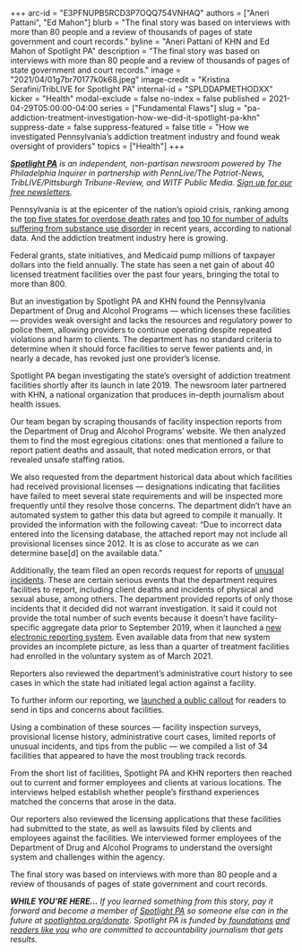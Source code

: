 +++
arc-id = "E3PFNUPB5RCD3P7OQQ754VNHAQ"
authors = ["Aneri Pattani", "Ed Mahon"]
blurb = "The final story was based on interviews with more than 80 people and a review of thousands of pages of state government and court records."
byline = "Aneri Pattani of KHN and Ed Mahon of Spotlight PA"
description = "The final story was based on interviews with more than 80 people and a review of thousands of pages of state government and court records."
image = "2021/04/01g7br70177k0k68.jpeg"
image-credit = "Kristina Serafini/TribLIVE for Spotlight PA"
internal-id = "SPLDDAPMETHODXX"
kicker = "Health"
modal-exclude = false
no-index = false
published = 2021-04-29T05:00:00-04:00
series = ["Fundamental Flaws"]
slug = "pa-addiction-treatment-investigation-how-we-did-it-spotlight-pa-khn"
suppress-date = false
suppress-featured = false
title = "How we investigated Pennsylvania’s addiction treatment industry and found weak oversight of providers"
topics = ["Health"]
+++

<a href="https://www.spotlightpa.org/"><i><b>Spotlight PA</b></i></a><i> is an independent, non-partisan newsroom powered by The Philadelphia Inquirer in partnership with PennLive/The Patriot-News, TribLIVE/Pittsburgh Tribune-Review, and WITF Public Media. </i><a href="https://www.spotlightpa.org/newsletters"><i>Sign up for our free newsletters</i></a><i>.</i>

Pennsylvania is at the epicenter of the nation’s opioid crisis, ranking among the <a href="https://web.archive.org/web/20220927121902/https://www.cdc.gov/drugoverdose/data/statedeaths/drug-overdose-death-2018.html">top five states for overdose death rates</a> and <a href="https://www.samhsa.gov/data/report/2018-2019-nsduh-estimated-totals-state">top 10 for number of adults suffering from substance use disorder</a> in recent years, according to national data. And the addiction treatment industry here is growing.

Federal grants, state initiatives, and Medicaid pump millions of taxpayer dollars into the field annually. The state has seen a net gain of about 40 licensed treatment facilities over the past four years, bringing the total to more than 800.

But an investigation by Spotlight PA and KHN found the Pennsylvania Department of Drug and Alcohol Programs — which licenses these facilities — provides weak oversight and lacks the resources and regulatory power to police them, allowing providers to continue operating despite repeated violations and harm to clients. The department has no standard criteria to determine when it should force facilities to serve fewer patients and, in nearly a decade, has revoked just one provider’s license.

<script src="https://www.spotlightpa.org/embed.js" async></script><div data-spl-embed-version="1" data-spl-src="https://www.spotlightpa.org/embeds/newsletter/"></div>

Spotlight PA began investigating the state’s oversight of addiction treatment facilities shortly after its launch in late 2019. The newsroom later partnered with KHN, a national organization that produces in-depth journalism about health issues.

Our team began by scraping thousands of facility inspection reports from the Department of Drug and Alcohol Programs’ website. We then analyzed them to find the most egregious citations: ones that mentioned a failure to report patient deaths and assault, that noted medication errors, or that revealed unsafe staffing ratios.

We also requested from the department historical data about which facilities had received provisional licenses — designations indicating that facilities have failed to meet several state requirements and will be inspected more frequently until they resolve those concerns. The department didn’t have an automated system to gather this data but agreed to compile it manually. It provided the information with the following caveat: “Due to incorrect data entered into the licensing database, the attached report may not include all provisional licenses since 2012. It is as close to accurate as we can determine base[d] on the available data.”

Additionally, the team filed an open records request for reports of <a href="https://www.ddap.pa.gov/Licensing/Documents/Licensing%20Alerts/Alert%202018-02.pdf">unusual incidents</a>. These are certain serious events that the department requires facilities to report, including client deaths and incidents of physical and sexual abuse, among others. The department provided reports of only those incidents that it decided did not warrant investigation. It said it could not provide the total number of such events because it doesn’t have facility-specific aggregate data prior to September 2019, when it launched a <a href="https://www.ddap.pa.gov/Licensing/Pages/Unusual-Incident-Reporting.aspx">new electronic reporting system</a>. Even available data from that new system provides an incomplete picture, as less than a quarter of treatment facilities had enrolled in the voluntary system as of March 2021.

Reporters also reviewed the department’s administrative court history to see cases in which the state had initiated legal action against a facility.

<script src="https://www.spotlightpa.org/embed.js" async></script><div data-spl-embed-version="1" data-spl-src="https://www.spotlightpa.org/embeds/donate/?teaser_text=If%20you%20learned%20something%20from%20this%20report%2C%20pay%20it%20forward%20and%20become%20a%20member%20of%20Spotlight%20PA%20so%20someone%20else%20can%20in%20the%20future.&cta_text=CLICK%20TO%20CONTRIBUTE&eyebrow_text=WHILE%20YOU'RE%20HERE..."></div>

To further inform our reporting, we <a href="https://www.spotlightpa.org/news/2019/10/share-your-addiction-treatment-story/">launched a public callout</a> for readers to send in tips and concerns about facilities.

Using a combination of these sources — facility inspection surveys, provisional license history, administrative court cases, limited reports of unusual incidents, and tips from the public — we compiled a list of 34 facilities that appeared to have the most troubling track records.

From the short list of facilities, Spotlight PA and KHN reporters then reached out to current and former employees and clients at various locations. The interviews helped establish whether people’s firsthand experiences matched the concerns that arose in the data.

Our reporters also reviewed the licensing applications that these facilities had submitted to the state, as well as lawsuits filed by clients and employees against the facilities. We interviewed former employees of the Department of Drug and Alcohol Programs to understand the oversight system and challenges within the agency.

The final story was based on interviews with more than 80 people and a review of thousands of pages of state government and court records.

<i><b>WHILE YOU’RE HERE...</b></i><i> If you learned something from this story, pay it forward and become a member of </i><a href="https://www.spotlightpa.org/"><i>Spotlight PA</i></a><i> so someone else can in the future at </i><a href="http://spotlightpa.org/donate"><i>spotlightpa.org/donate</i></a><i>. Spotlight PA is funded by</i><a href="https://www.spotlightpa.org/support"><i> foundations</i></a><i> </i><a href="https://www.spotlightpa.org/support"><i>and readers like you</i></a><i> who are committed to accountability journalism that gets results.</i>

<script src="https://www.spotlightpa.org/embed.js" async></script><div data-spl-embed-version="1" data-spl-src="https://www.spotlightpa.org/embeds/tips/?tip_text=Do%20you%20have%20a%20tip%20about%20a%20%3Cb%3Erehab%20facility%20or%20recovery%20home%20that%20we%20should%20investigate%3C%2Fb%3E%3F%20Send%20our%20team%20a%20message%20now."></div>
